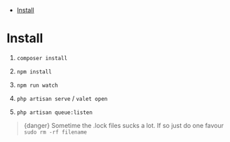 - [Install](#Install)

# Install

<a id="Install">

1. `composer install`

2. `npm install`

3. `npm run watch`

4. `php artisan serve` / `valet open`

5. `php artisan queue:listen`

> {danger} Sometime the .lock files sucks a lot. If so just do one favour `sudo rm -rf filename`
